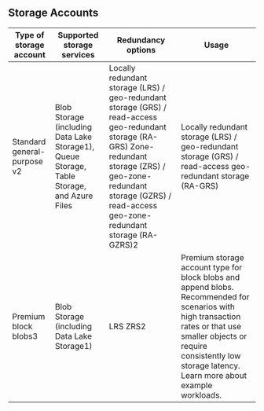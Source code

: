 ## Storage Accounts
|Type of storage account|Supported storage services | Redundancy options | Usage |
|-----------------------|---------------------------|--------------------|-------|
|Standard general-purpose v2|Blob Storage (including Data Lake Storage1), Queue Storage, Table Storage, and Azure Files| Locally redundant storage (LRS) / geo-redundant storage (GRS) / read-access geo-redundant storage (RA-GRS) Zone-redundant storage (ZRS) / geo-zone-redundant storage (GZRS) / read-access geo-zone-redundant storage (RA-GZRS)2|Locally redundant storage (LRS) / geo-redundant storage (GRS) / read-access geo-redundant storage (RA-GRS) |
| Premium block blobs3 | Blob Storage (including Data Lake Storage1) | LRS ZRS2 |Premium storage account type for block blobs and append blobs. Recommended for scenarios with high transaction rates or that use smaller objects or require consistently low storage latency. Learn more about example workloads. |
